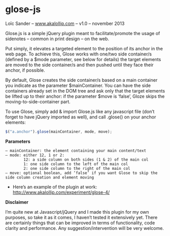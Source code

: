 glose-js
========

Loïc Sander – www.akalollip.com – v1.0 – november 2013


Glose.js is a simple jQuery plugin meant to facilitate/promote the usage of sidenotes – common in print design – on the web.

Put simply, it elevates a targeted element to the position of its anchor in the web page.
To achieve this, Glose works with one/two side container/s (defined by a $mode parameter, see below for details)
the target elements are moved to the side container/s and then pushed until they face their anchor, if possible.

By default, Glose creates the side container/s based on a main container you indicate as the parameter $mainContainer.
You can have the side containers already set in the DOM tree and ask only that the target elements
be lifted up to their anchor: if the parameter $move is ‘false’, Gloze skips the moving-to-side-container part.


To use Glose, simply add & import Glose.js like any javascript file (don’t forget to have jQuery imported as well), and call .glose() on your anchor elements:

```javascript
$("a.anchor").glose(mainContainer, mode, move);
```


**Parameters**
```
– mainContainer: the element containing your main content/text
– mode: either 12, 1 or 2: 
  		12: a side column on both sides (1 & 2) of the main col
  		1: one side column to the left of the main col
  		2: one side column to the right of the main col
– move: optional boolean, add ‘false’ if you want Glose to skip the side column creation and element moving
```


* Here’s an example of the plugin at work: http://www.akalollip.com/experiment/glose-4/


**Disclaimer**

I’m quite new at Javascript/jQuery and I made this plugin for my own purposes, so take it as it comes, I haven’t tested it extensively yet.
There are certainly things that can be improved in terms of functionality, code clarity and performance. Any suggestion/intervention will be very welcome.
